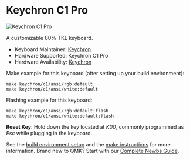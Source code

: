 # Keychron C1 Pro

![Keychron C1 Pro](https://i.imgur.com/Svdm4lph.jpg)

A customizable 80% TKL keyboard.

* Keyboard Maintainer: [Keychron](https://github.com/keychron)
* Hardware Supported: Keychron C1 Pro
* Hardware Availability: [Keychron](https://www.keychron.com)

Make example for this keyboard (after setting up your build environment):

    make keychron/c1/ansi/rgb:default
    make keychron/c1/ansi/white:default

Flashing example for this keyboard:

    make keychron/c1/ansi/rgb:default:flash
    make keychron/c1/ansi/white:default:flash

**Reset Key**: Hold down the key located at *K00*, commonly programmed as *Esc* while plugging in the keyboard.

See the [build environment setup](https://docs.qmk.fm/#/getting_started_build_tools) and the [make instructions](https://docs.qmk.fm/#/getting_started_make_guide) for more information. Brand new to QMK? Start with our [Complete Newbs Guide](https://docs.qmk.fm/#/newbs).
